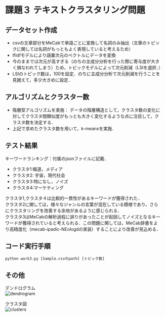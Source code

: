 # 課題３ テキストクラスタリング問題

## データセット作成
- csvの文章部分をMeCabで単語ごとに変換して名詞のみ抽出（文章のトピックに関しては名詞がもっともよく表現していると考えるため）
- tfidfモデルにより語彙次元のベクトルにデータを変換
- 今のままでは次元が高すぎる（のちの主成分分析を行った際に寄与度が大きく損なわれてしまう）ため，トピックモデルによって次元削減（LSIを選択．）
- LSIのトピック数は，100を設定．のちに主成分分析で次元削減を行うことを見据えて，多少大きめに設定．


## アルゴリズムとクラスター数
- 階層型アルゴリズムを実施： データの階層構造として，クラスタ数の変化に対してクラスタ間類似度がもっとも大きく変化するような点に注目して，クラスタ数を決定する．
- 上記で求めたクラスタ数を用いて，k-meansを実施．

## テスト結果
キーワードランキング：付属のjsonファイルに記載．
- クラスタ1:報道，メディア
- クラスタ2: 宇宙，現代社会
- クラスタ3:特になし，ノイズ
- クラスタ4:マーケティング

クラスタ1,クラスタ４は比較的一貫性があるキーワードが獲得された．  
クラスタ2に関しては，様々なジャンルの言葉が混在している模様であり，さらにクラスタリングを改善する余地があるように感じられる．  
クラスタ3はMeCabの解析過程に誤りがあったことが起因してノイズとなるキーワードが獲得されていると考えられる．この問題に関しては，MeCab辞書をより高精度化（mecab-ipadic-NEologdの実装）することにより改善が見込める．
## コード実行手順
```
python work3.py [Sample.csvのpath] [トピック数]
```
## その他
デンドログラム  
![dendrogram](https://user-images.githubusercontent.com/22989111/66273903-9d752180-e8b3-11e9-831e-7128ce0125e8.png)

クラスタ図  
![clusters](https://user-images.githubusercontent.com/22989111/66273902-9d752180-e8b3-11e9-87c6-baed6c63a027.png)
